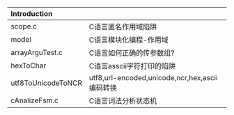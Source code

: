 |Introduction||
|:---|:---|
|scope.c|C语言匿名作用域陷阱|
|model|C语言模块化编程-作用域|
|arrayArguTest.c|C语言如何正确的传参数组?|
|hexToChar|C语言asscii字符打印的陷阱|
|utf8ToUnicodeToNCR|utf8,url-encoded,unicode,ncr,hex,ascii编码转换|
|cAnalizeFsm.c|C语言词法分析状态机|

